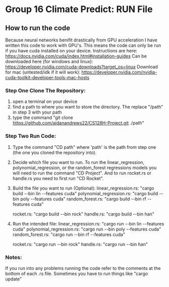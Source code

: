 # Group 16 Climate Predict: RUN File

## How to run the code
Because neural networks benifit drastically from GPU acceleration I have written this code to work with GPU's. This means the code can only be run if you have cuda installed on your device. 
Instructions are here: https://docs.nvidia.com/cuda/index.html#installation-guides
Can be downloaded here (for windows and linux): https://developer.nvidia.com/cuda-downloads?target_os=linux
Download for mac (untested/idk if it will work): https://developer.nvidia.com/nvidia-cuda-toolkit-developer-tools-mac-hosts

### Step One Clone The Repository:
1. open a terminal on your device
2. find a path to where you want to store the directory. The replace "/path" in step 3 with your path
3. type the command "git clone https://github.com/aidanandrews22/CS128H-Project.git ./path"

### Step Two Run Code:
1. Type the command "CD path" where 'path' is the path from step one (the one you cloned the repository into).
2. Decide which file you want to run. To run the linear_regression, polynomial_regression, or the random_forest regressions models you will need to run the command "CD Project". And to run rocket.rs or handle.rs you need to first run "CD Rocket".
3. Build the file you want to run (Optional):
    linear_regression.rs: "cargo build --bin lin --features cuda"
    polynomial_regression.rs: "cargo build --bin poly --features cuda"
    random_forest.rs: "cargo build --bin rf --features cuda"

    rocket.rs: "cargo build --bin rock"
    handle.rs: "cargo build --bin han"
4. Run the intended file:
    linear_regression.rs: "cargo run --bin lin --features cuda"
    polynomial_regression.rs: "cargo run --bin poly --features cuda"
    random_forest.rs: "cargo run --bin rf --features cuda"

    rocket.rs: "cargo run --bin rock"
    handle.rs: "cargo run --bin han"


### Notes:
If you run into any problems running the code refer to the comments at the bottom of each .rs file. Sometimes you have to run things like "cargo update"

